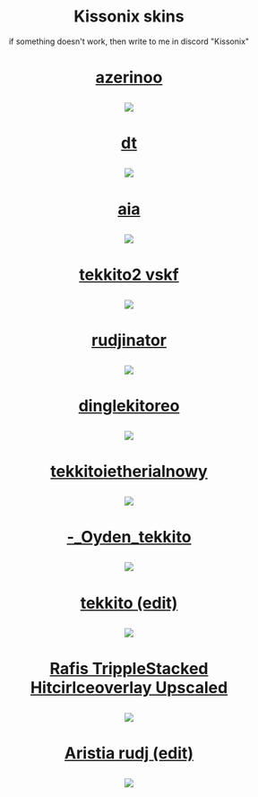 <h1 align="center">Kissonix skins</h1>
<p align="center" >
  if something doesn't work, then write to me in discord "Kissonix"
</p>
<h1 align="center">
  <a href="https://drive.google.com/file/d/1hR6k58VnMU8dNVJrkfykTlWUaz9LPx6h/view?usp=drive_link">
    <p align="center">
      azerinoo
    </p>
    <img src="https://i.ibb.co/LrGWkqT/screenshot022.jpg"/>
  </a>
</h1>
<h1 align="center">
  <a href="https://drive.google.com/file/d/1b-C0pGIpSe6neXhurNTsKSTEkK_GHkpP/view?usp=drive_link">
    <p align="center">
      dt
    </p>
    <img src="https://i.ibb.co/0nDRLQr/screenshot015.jpg"/>
  </a>
</h1>
<h1 align="center">
  <a href="https://drive.google.com/file/d/1fY6i1_OUSjIpFg3GC4xpOUBDpVba23OR/view?usp=drive_link">
    <p align="center">
      aia
    </p>
    <img src="https://i.ibb.co/qF9DsLn/screenshot016.jpg"/>
  </a>
</h1>
<h1 align="center">
  <a href="https://drive.google.com/file/d/1f7z1FPcUitEE5EqAk-QMUhNDqdEWu3lc/view?usp=sharing">
    <p align="center">
      tekkito2 vskf
    </p>
    <img src="https://github.com/thepro2k/Maliszewski-osu-skins/assets/108192718/49b1bc8f-9bc3-4952-bf78-0276e2ec54d8"/>
  </a>
</h1>
<h1 align="center">
  <a href="https://drive.google.com/file/d/1yKkV1ha-nEPlOnOOatiHqFruDJO3pueI/view?usp=drive_link">
    <p align="center">
      rudjinator
    </p>
    <img src="https://i.ibb.co/LdpgP2PB/screenshot024.jpg"/>
  </a>
</h1>
<h1 align="center">
  <a href="https://drive.google.com/file/d/1ZnrBMKuO9vUkU9GhacWyCUyJ26z_lQ8o/view?usp=drive_link">
    <p align="center">
      dinglekitoreo
    </p>
    <img src="https://i.ibb.co/R7120SF/screenshot018.jpg"/>
  </a>
</h1>
<h1 align="center">
  <a href="https://drive.google.com/file/d/1qm0dU-ET0zfv60z6-Oxl5CFqd15z-GQF/view?usp=drive_link">
    <p align="center">
      tekkitoietherialnowy
    </p>
    <img src="https://i.ibb.co/sq1wfZy/screenshot030.jpg"/>
  </a>
</h1>
<h1 align="center">
  <a href="https://drive.google.com/file/d/1xhOmT6UfqHjEdZ9JYM8_5VZMCQptE7Z1/view?usp=drive_link">
    <p align="center">
      -_Oyden_tekkito
    </p>
    <img src="https://i.ibb.co/fvFq3KQ/screenshot031.jpg"/>
  </a>
</h1>
<h1 align="center">
  <a href="https://drive.google.com/file/d/1mv8PrtywhPP4uVN2-MQGg8u_HNZIDXuo/view?usp=drive_link">
    <p align="center">
      tekkito (edit)
    </p>
    <img src="https://i.ibb.co/LdXWVjC/screenshot041.jpg"/>
  </a>
</h1>
<h1 align="center">
  <a href="https://drive.google.com/file/d/1NtvLVtytGBFV2CbpASPFjhW59pbw3vIT/view?usp=drive_link">
    <p align="center">
      Rafis TrippleStacked Hitcirlceoverlay Upscaled
    </p>
    <img src="https://i.ibb.co/3WpF3vP/screenshot042.jpg"/>
  </a>
</h1>
<h1 align="center">
  <a href="https://drive.google.com/file/d/1E40qB5oaKIAYMYHTByANFoklOuUvRF0T/view?usp=drive_link">
    <p align="center">
      Aristia rudj (edit)
    </p>
    <img src="https://i.ibb.co/KxnQ16s/screenshot043.jpg"/>
  </a>
</h1>
<!-- Skin template, part to edit are wrapped in ``
<h1 align="center">
  <a href="`link to the skin`">
    <p align="center">
      `skin's name`
    </p>
    <img src="`link to the screenshot`"/>
  </a>
</h1>
-->
